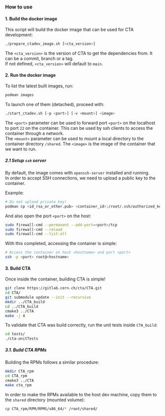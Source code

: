 ### How to use

#### 1. Build the docker image

This script will build the docker image that can be used for CTA development:

```bash
./prepare_ctadev_image.sh [<cta_version>]
```
The `<cta_version>` is the version of CTA to get the dependencies from. It can be a commit, branch or a tag. \
If not defined, `<cta_version>` will default to `main`.

#### 2. Run the docker image

To list the latest built images, run:
```bash
podman images
```

To launch one of them (detached), proceed with:
```bash
./start_ctadev.sh [-p <port>] [-v <mount>] <image>
```

The `<port>` parameter can be used to forward port `<port>` on the localhost to port `22` on the container. This can be used by ssh clients to access the container through a network. \
The `<mount>` parameter can be used to mount a local directory to the container directory `/shared`.
The `<image>` is the image of the container that we want to run.

##### 2.1 Setup `ssh` server

By default, the image comes with `openssh-server` installed and running. \
In order to accept SSH connections, we need to upload a public key to the container.

Example:
```bash
# Do not upload private key!
podman cp <id_rsa_or_other.pub> <container_id>:/root/.ssh/authorized_keys
```

And also open the port `<port>` on the host:
```bash
sudo firewall-cmd --permanent --add-port=<port>/tcp
sudo firewall-cmd --reload
sudo firewall-cmd --list-all
```

With this completed, accessing the container is simple:
```bash
# Access the container on host <hostname> and port <port>
ssh -p <port> root@<hostname>
```

#### 3. Build CTA

Once inside the container, building CTA is simple!
```bash
git clone https://gitlab.cern.ch/cta/CTA.git
cd CTA/
git submodule update --init --recursive
mkdir ../CTA_build
cd ../CTA_build
cmake3 ../CTA
make -j 4
```

To validate that CTA was build correctly, run the unit tests inside `CTA_build`:
```bash
cd tests/
./cta-unitTests
```

##### 3.1. Build CTA RPMs

Building the RPMs follows a similar procedure:
```bash
mkdir CTA_rpm
cd CTA_rpm
cmake3 ../CTA
make cta_rpm
```

In order to make the RPMs available to the host dev machine, copy them to the `shared` directory (mounted volume):
```bash
cp CTA_rpm/RPM/RPMS/x86_64/* /root/shared/
```